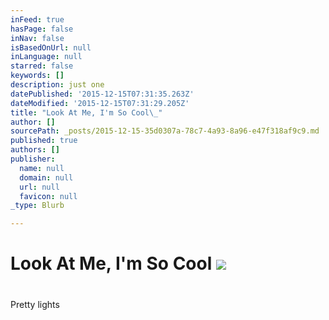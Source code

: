 ```yaml
---
inFeed: true
hasPage: false
inNav: false
isBasedOnUrl: null
inLanguage: null
starred: false
keywords: []
description: just one
datePublished: '2015-12-15T07:31:35.263Z'
dateModified: '2015-12-15T07:31:29.205Z'
title: "Look At Me, I'm So Cool\_"
author: []
sourcePath: _posts/2015-12-15-35d0307a-78c7-4a93-8a96-e47f318af9c9.md
published: true
authors: []
publisher:
  name: null
  domain: null
  url: null
  favicon: null
_type: Blurb

---
```

# Look At Me, I'm So Cool ![](https://the-grid-user-content.s3-us-west-2.amazonaws.com/1814f806-86a8-4326-937d-01bc7c4028f2.jpg)

# 

Pretty lights